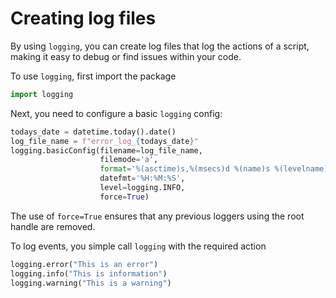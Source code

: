 # Creating log files

By using `logging`, you can create log files that log the actions of a script, making it easy to debug
or find issues within your code.

To use `logging`, first import the package

```python
import logging
```

Next, you need to configure a basic `logging` config:

```python
todays_date = datetime.today().date()
log_file_name = f"error_log_{todays_date}"
logging.basicConfig(filename=log_file_name,
                    filemode='a',
                    format='%(asctime)s,%(msecs)d %(name)s %(levelname)s %(message)s',
                    datefmt='%H:%M:%S',
                    level=logging.INFO,
                    force=True)
```

The use of `force=True` ensures that any previous loggers using
the root handle are removed.

To log events, you simple call `logging` with the required action

```python
logging.error("This is an error")
logging.info("This is information")
logging.warning("This is a warning")
```

